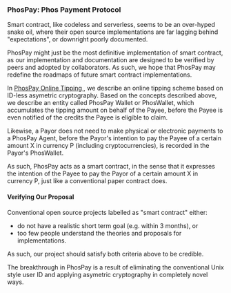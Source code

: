 ### PhosPay: Phos Payment Protocol

Smart contract, like codeless and serverless, seems to be an over-hyped snake oil, where their open source implementations are far lagging behind "expectations", or downright poorly documented.

PhosPay might just be the most definitive implementation of smart contract, as our implementation and documentation are designed to be verified by peers and adopted by collaborators.  As such, we hope that PhosPay may redefine the roadmaps of future smart contract implementations.

In [ PhosPay Online Tipping ](https://github.com/udexon/PhosPay/blob/master/PhosPay_Scenarios.md), we describe an online tipping scheme based on ID-less asymetric cryptography. Based on the concepts described above, we describe an entity called PhosPay Wallet or PhosWallet, which accumulates the tipping amount on behalf of the Payee, before the Payee is even notified of the credits the Payee is eligible to claim.

Likewise, a Payor does not need to make physical or electronic payments to a PhosPay Agent, before the Payor's intention to pay the Payee of a certain amount X in currency P (including cryptocurrencies), is recorded in the Payor's PhosWallet.

As such, PhosPay acts as a smart contract, in the sense that it expresses the intention of the Payee to pay the Payor of a certain amount X in currency P, just like a conventional paper contract does.


#### Verifying Our Proposal

Conventional open source projects labelled as "smart contract" either:
- do not have a realistic short term goal (e.g. within 3 months), or 
- too few people understand the theories and proposals for implementations.

As such, our project should satisfy both criteria above to be credible.

The breakthrough in PhosPay is a result of eliminating the conventional Unix style user ID and applying asymetric cryptography in completely novel ways.
